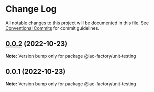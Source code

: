 # Change Log

All notable changes to this project will be documented in this file.
See [Conventional Commits](https://conventionalcommits.org) for commit guidelines.

## [0.0.2](https://github.com/iac-factory/node-authentication-api/compare/@iac-factory/unit-testing@0.0.1...@iac-factory/unit-testing@0.0.2) (2022-10-23)

**Note:** Version bump only for package @iac-factory/unit-testing





## 0.0.1 (2022-10-23)

**Note:** Version bump only for package @iac-factory/unit-testing
